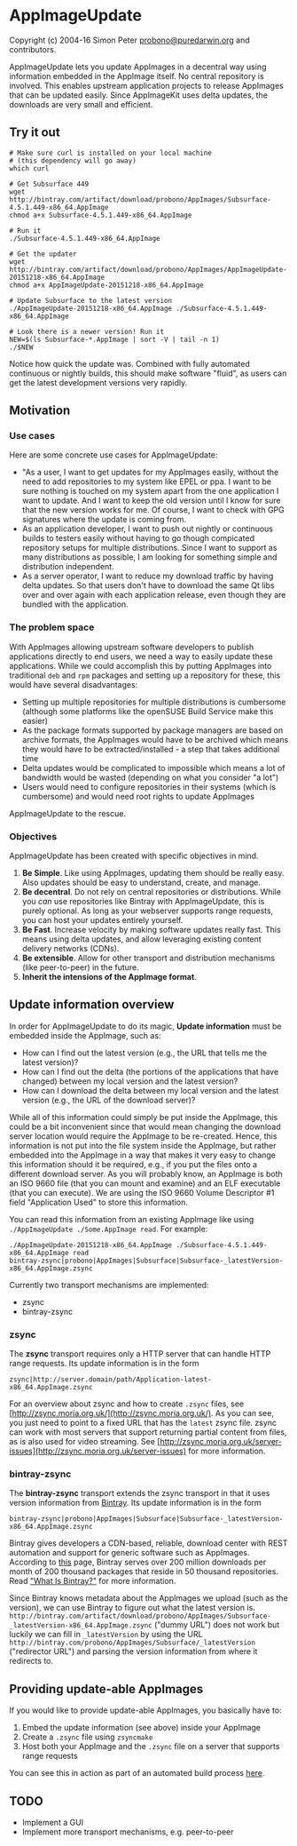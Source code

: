 # AppImageUpdate

Copyright (c) 2004-16 Simon Peter <probono@puredarwin.org> and contributors.

AppImageUpdate lets you update AppImages in a decentral way using information embedded in the AppImage itself. No central repository is involved. This enables upstream application projects to release AppImages that can be updated easily. Since AppImageKit uses delta updates, the downloads are very small and efficient.

## Try it out

```
# Make sure curl is installed on your local machine
# (this dependency will go away)
which curl

# Get Subsurface 449
wget http://bintray.com/artifact/download/probono/AppImages/Subsurface-4.5.1.449-x86_64.AppImage
chmod a+x Subsurface-4.5.1.449-x86_64.AppImage

# Run it
./Subsurface-4.5.1.449-x86_64.AppImage

# Get the updater
wget http://bintray.com/artifact/download/probono/AppImages/AppImageUpdate-20151218-x86_64.AppImage
chmod a+x AppImageUpdate-20151218-x86_64.AppImage

# Update Subsurface to the latest version
./AppImageUpdate-20151218-x86_64.AppImage ./Subsurface-4.5.1.449-x86_64.AppImage

# Look there is a newer version! Run it
NEW=$(ls Subsurface-*.AppImage | sort -V | tail -n 1)
./$NEW
```

Notice how quick the update was. Combined with fully automated continuous or nightly builds, this should make software "fluid", as users can get the latest development versions very rapidly.

## Motivation

### Use cases

Here are some concrete use cases for AppImageUpdate:

 * "As a user, I want to get updates for my AppImages easily, without the need to add repositories to my system like EPEL or ppa. I want to be sure nothing is touched on my system apart from the one application I want to update. And I want to keep the old version until I know for sure that the new version works for me. Of course, I want to check with GPG signatures where the update is coming from.
 * As an application developer, I want to push out nightly or continuous builds to testers easily without having to go though compicated repository setups for multiple distributions. Since I want to support as many distributions as possible, I am looking for something simple and distribution independent.
 * As a server operator, I want to reduce my download traffic by having delta updates. So that users don't have to download the same Qt libs over and over again with each application release, even though they are bundled with the application.

### The problem space

With AppImages allowing upstream software developers to publish applications directly to end users, we need a way to easily update these applications. While we could accomplish this by putting AppImages into traditional `deb` and `rpm` packages and setting up a repository for these, this would have several disadvantages:

 * Setting up multiple repositories for multiple distributions is cumbersome (although some platforms like the openSUSE Build Service make this easier)
 * As the package formats supported by package managers are based on archive formats, the AppImages would have to be archived which means they would have to be extracted/installed - a step that takes additional time
 * Delta updates would be complicated to impossible which means a lot of bandwidth would be wasted (depending on what you consider "a lot")
 * Users would need to configure repositories in their systems (which is cumbersome) and would need root rights to update AppImages

AppImageUpdate to the rescue.

### Objectives

AppImageUpdate has been created with specific objectives in mind.

 1. __Be Simple__. Like using AppImages, updating them should be really easy. Also updates should be easy to understand, create, and manage.
 2. __Be decentral__. Do not rely on central repositories or distributions. While you _can_ use repositories like Bintray with AppImageUpdate, this is purely optional. As long as your webserver supports range requests, you can host your updates entirely yourself.
 3. __Be Fast__. Increase velocity by making software updates really fast. This means using delta updates, and allow leveraging existing content delivery networks (CDNs).
 4. __Be extensible__. Allow for other transport and distribution mechanisms (like peer-to-peer) in the future.
 5. __Inherit the intensions of the AppImage format__.

## Update information overview

In order for AppImageUpdate to do its magic, __Update information__ must be embedded inside the AppImage, such as:
 * How can I find out the latest version (e.g., the URL that tells me the latest version)?
 * How can I find out the delta (the portions of the applications that have changed) between my local version and the latest version?
 * How can I download the delta between my local version and the latest version (e.g., the URL of the download server)?

While all of this information could simply be put inside the AppImage, this could be a bit inconvenient since that would mean changing the download server location would require the AppImage to be re-created. Hence, this information is not put into the file system inside the AppImage, but rather embedded into the AppImage in a way that makes it very easy to change this information should it be required, e.g., if you put the files onto a different download server. As you will probably know, an AppImage is both an ISO 9660 file (that you can mount and examine) and an ELF executable (that you can execute). We are using the ISO 9660 Volume Descriptor #1 field "Application Used" to store this information.

You can read this information from an existing AppImage like using `./AppImageUpdate ./Some.AppImage read`. For example:

```
./AppImageUpdate-20151218-x86_64.AppImage ./Subsurface-4.5.1.449-x86_64.AppImage read
bintray-zsync|probono|AppImages|Subsurface|Subsurface-_latestVersion-x86_64.AppImage.zsync
```

Currently two transport mechanisms are implemented:
 * zsync
 * bintray-zsync
 
### zsync

The __zsync__ transport requires only a HTTP server that can handle HTTP range requests. Its update information is in the form

```
zsync|http://server.domain/path/Application-latest-x86_64.AppImage.zsync
```

For an overview about zsync and how to create `.zsync` files, see [http://zsync.moria.org.uk/](http://zsync.moria.org.uk/).
As you can see, you just need to point to a fixed URL that has the `latest` zsync file. zsync can work with most servers that support returning partial content from files, as is also used for video streaming. See [http://zsync.moria.org.uk/server-issues](http://zsync.moria.org.uk/server-issues) for more information.

### bintray-zsync

The __bintray-zsync__ transport extends the zsync transport in that it uses version information from [Bintray](http://bintray.com/). Its update information is in the form

```
bintray-zsync|probono|AppImages|Subsurface|Subsurface-_latestVersion-x86_64.AppImage.zsync
```

Bintray gives developers a CDN-based, reliable, download center with REST automation and support for generic software such as AppImages. According to [this](https://www.jfrog.com/support-service/whitepapers/four-reasons-to-move-distribution-of-docker-images-from-hub-to-bintray/) page, Bintray serves over 200 million downloads per month of 200 thousand packages that reside in 50 thousand repositories. Read ["What Is Bintray?"](http://bintray.com/docs/usermanual/whatisbintray/whatisbintray_whatisbintray.html) for more information.

Since Bintray knows metadata about the AppImages we upload (such as the version), we can use Bintray to figure out what the latest version is. `http://bintray.com/artifact/download/probono/AppImages/Subsurface-_latestVersion-x86_64.AppImage.zsync` ("dummy URL") does not work but luckily we can fill in `_latestVersion` by using the URL `http://bintray.com/probono/AppImages/Subsurface/_latestVersion` ("redirector URL") and parsing the version information from where it redirects to.

## Providing update-able AppImages

If you would like to provide update-able AppImages, you basically have to:
 1. Embed the update information (see above) inside your AppImage
 2. Create a `.zsync` file using `zsyncmake`
 3. Host both your AppImage and the `.zsync` file on a server that supports range requests

You can see this in action as part of an automated build process [here](https://github.com/probonopd/AppImages/blob/1249ce96f1a2bac1cb7a397bde1f74a87e86edf2/bintray.sh#L138-L151).

## TODO

 * Implement a GUI
 * Implement more transport mechanisms, e.g. peer-to-peer
